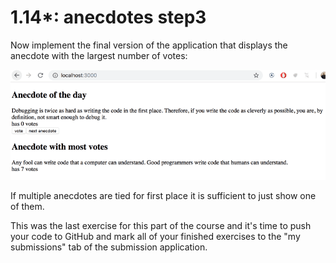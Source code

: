 # 1.14*: anecdotes step3

Now implement the final version of the application that displays the anecdote with the largest number of votes:

![App view](./images/app-view.png)

If multiple anecdotes are tied for first place it is sufficient to just show one of them.

This was the last exercise for this part of the course and it's time to push your code to GitHub and mark all of your finished exercises to the "my submissions" tab of the submission application.